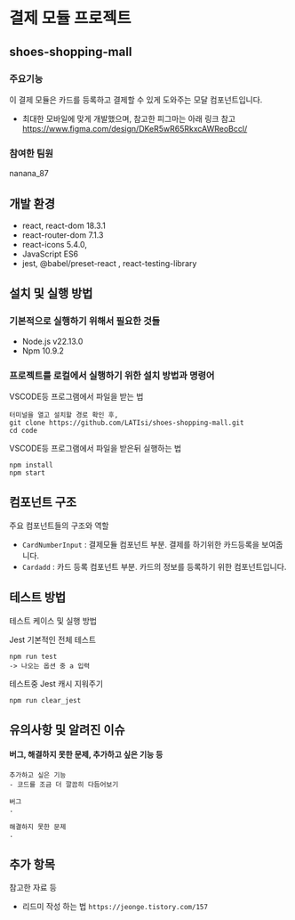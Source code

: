 # 결제 모듈 프로젝트

## shoes-shopping-mall
### 주요기능
이 결제 모듈은 카드를 등록하고 결제할 수 있게 도와주는 모달 컴포넌트입니다.

- 최대한 모바일에 맞게 개발했으며, 참고한 피그마는 아래 링크 참고
<a>https://www.figma.com/design/DKeR5wR65RkxcAWReoBccl/</a>

### 참여한 팀원
nanana_87

## 개발 환경
- react, react-dom 18.3.1
- react-router-dom 7.1.3
- react-icons 5.4.0,
- JavaScript ES6
- jest, @babel/preset-react , react-testing-library

## 설치 및 실행 방법

### 기본적으로 실행하기 위해서 필요한 것들
- Node.js v22.13.0
- Npm 10.9.2

### 프로젝트를 로컬에서 실행하기 위한 설치 방법과 명령어

VSCODE등 프로그램에서 파일을 받는 법
```
터미널을 열고 설치할 경로 확인 후,
git clone https://github.com/LATIsi/shoes-shopping-mall.git
cd code
```

VSCODE등 프로그램에서 파일을 받은뒤 실행하는 법
```
npm install
npm start
```


## 컴포넌트 구조

주요 컴포넌트들의 구조와 역할

- `CardNumberInput` : 결제모듈 컴포넌트 부분. 결제를 하기위한 카드등록을 보여줍니다.
- `Cardadd` : 카드 등록 컴포넌트 부분. 카드의 정보를 등록하기 위한 컴포넌트입니다.

## 테스트 방법

테스트 케이스 및 실행 방법

Jest 기본적인 전체 테스트
```
npm run test
-> 나오는 옵션 중 a 입력
```

테스트중 Jest 캐시 지워주기
```
npm run clear_jest
```

## 유의사항 및 알려진 이슈

####  버그, 해결하지 못한 문제, 추가하고 싶은 기능 등


```
추가하고 싶은 기능
- 코드를 조금 더 깔끔히 다듬어보기
```

```
버그
.
```

```
해결하지 못한 문제
.
```

## 추가 항목

참고한 자료 등

- 리드미 작성 하는 법
<a>`https://jeonge.tistory.com/157 `</a>
